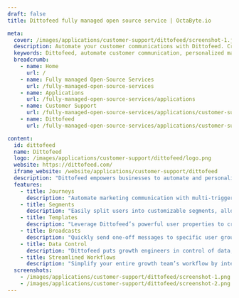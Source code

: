```yaml
---
draft: false
title: Dittofeed fully managed open source service | OctaByte.io

meta:
  cover: /images/applications/customer-support/dittofeed/screenshot-1.jpg
  description: Automate your customer communications with Dittofeed. Create personalized marketing journeys, segment users, and optimize your growth team’s workflow.
  keywords: Dittofeed, automate customer communication, personalized marketing, user segmentation, marketing automation, growth tools, customer engagement, workflow automation, multi-trigger journeys, customer communication software
  breadcrumb:
    - name: Home
      url: /
    - name: Fully managed Open-Source Services
      url: /fully-managed-open-source-services
    - name: Applications
      url: /fully-managed-open-source-services/applications
    - name: Customer Support
      url: /fully-managed-open-source-services/applications/customer-support
    - name: Dittofeed
      url: /fully-managed-open-source-services/applications/customer-support/dittofeed

content:
  id: dittofeed
  name: Dittofeed
  logo: /images/applications/customer-support/dittofeed/logo.png
  website: https://dittofeed.com/
  iframe_website: /website/applications/customer-support/dittofeed
  description: "Dittofeed empowers businesses to automate and personalize their customer communications. With Dittofeed, growth engineers gain control over their data and can streamline workflows across marketing teams. Dittofeed’s powerful tools—such as multi-trigger journeys, customizable segments, dynamic templates, and broadcasts—enable businesses to enhance customer engagement, optimize marketing campaigns, and drive growth. Whether you are sending personalized messages or managing large-scale campaigns, Dittofeed ensures efficient communication that resonates with your customers."
  features:
    - title: Journeys
      description: "Automate marketing communication with multi-trigger workflows based on user actions across your products and web pages."
    - title: Segments
      description: "Easily split users into customizable segments, allowing you to deliver content tailored to each audience’s specific needs and behaviors."
    - title: Templates
      description: "Leverage Dittofeed’s powerful user properties to create highly personalized messages that resonate with your customers and boost engagement."
    - title: Broadcasts
      description: "Quickly send one-off messages to specific user groups or test marketing journeys, giving you flexibility and control over your communications."
    - title: Data Control
      description: "Dittofeed puts growth engineers in control of data, enabling more effective decision-making and optimizing marketing strategies."
    - title: Streamlined Workflows
      description: "Simplify your entire growth team’s workflow by integrating Dittofeed’s features into your marketing processes, boosting efficiency and collaboration."
  screenshots:
    - /images/applications/customer-support/dittofeed/screenshot-1.png
    - /images/applications/customer-support/dittofeed/screenshot-2.png
---
```

